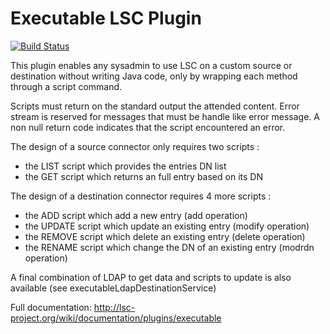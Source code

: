 # Executable LSC Plugin

[![Build Status](https://travis-ci.org/lsc-project/lsc-executable-plugin.svg?branch=master)](https://travis-ci.org/lsc-project/lsc-executable-plugin)

This plugin enables any sysadmin to use LSC on a custom source or destination without writing Java code, only by
wrapping each method through a script command.

Scripts must return on the standard output the attended content. Error stream is reserved for messages that must be handle like error
message. A non null return code indicates that the script encountered an error.

The design of a source connector only requires two scripts :
- the LIST script which provides the entries DN list
- the GET script which returns an full entry based on its DN

The design of a destination connector requires 4 more scripts :
- the ADD script which add a new entry (add operation)
- the UPDATE script which update an existing entry (modify operation)
- the REMOVE script which delete an existing entry (delete operation)
- the RENAME script which change the DN of an existing entry (modrdn operation)

A final combination of LDAP to get data and scripts to update is also available (see executableLdapDestinationService)

Full documentation: http://lsc-project.org/wiki/documentation/plugins/executable

